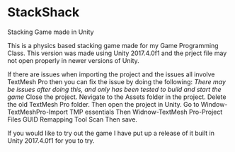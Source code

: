 # StackShack
Stacking Game made in Unity

This is a physics based stacking game made for my Game Programming Class.
This version was made using Unity 2017.4.0f1 and the prject file may not open properly in newer versions of Unity. 

If there are issues when importing the project and the issues all involve TextMesh Pro then you can fix the issue by doing the following:
*There may be issues after doing this, and only has been tested to build and start the game*
Close the project.
Nevigate to the Assets folder in the project.
Delete the old TextMesh Pro folder.
Then open the project in Unity.
Go to Window-TextMeshPro-Import TMP essentials
Then Widnow-TextMesh Pro-Project Files GUID Remapping Tool
Scan 
Then save.

If you would like to try out the game I have put up a release of it built in Unity 2017.4.0f1 for you to try.
